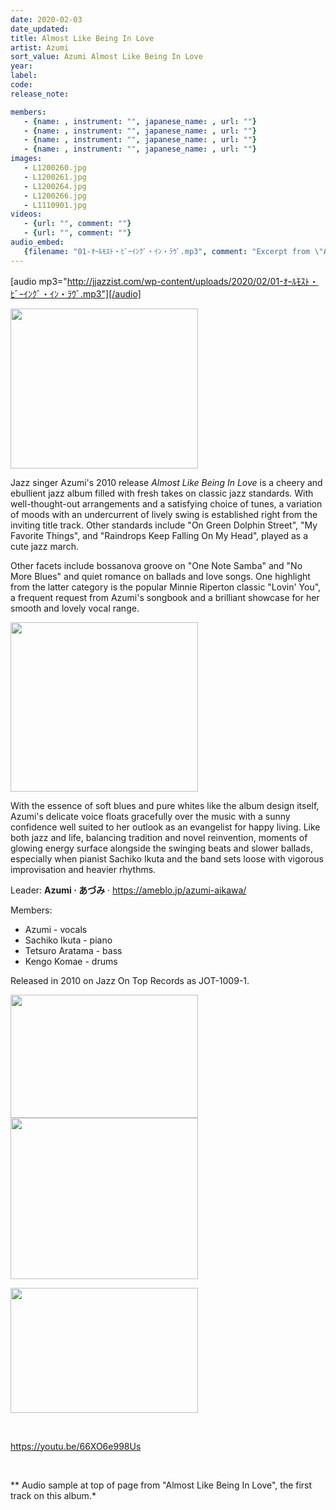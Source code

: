 ```yaml
---
date: 2020-02-03
date_updated: 
title: Almost Like Being In Love
artist: Azumi
sort_value: Azumi Almost Like Being In Love
year: 
label: 
code: 
release_note: 

members:
   - {name: , instrument: "", japanese_name: , url: ""}
   - {name: , instrument: "", japanese_name: , url: ""}
   - {name: , instrument: "", japanese_name: , url: ""}
   - {name: , instrument: "", japanese_name: , url: ""}
images: 
   - L1200260.jpg
   - L1200261.jpg
   - L1200264.jpg
   - L1200266.jpg
   - L1110901.jpg
videos: 
   - {url: "", comment: ""}
   - {url: "", comment: ""}
audio_embed:
   {filename: "01-ｵｰﾙﾓｽﾄ・ﾋﾞｰｲﾝｸﾞ・ｲﾝ・ﾗｳﾞ.mp3", comment: "Excerpt from \"Almost Like Being In Love\", the first track on this album:"}
---
```

[audio mp3="http://jjazzist.com/wp-content/uploads/2020/02/01-ｵｰﾙﾓｽﾄ・ﾋﾞｰｲﾝｸﾞ・ｲﾝ・ﾗｳﾞ.mp3"][/audio]

<a href="http://www.jjazzist.com/wp-content/uploads/2019/01/L1200260.jpg"><img class="size-medium wp-image-3848 alignright" src="http://www.jjazzist.com/wp-content/uploads/2019/01/L1200260-300x256.jpg" alt="" width="300" height="256" /></a>

Jazz singer Azumi's 2010 release *Almost Like Being In Love* is a cheery and ebullient jazz album filled with fresh takes on classic jazz standards. With well-thought-out arrangements and a satisfying choice of tunes, a variation of moods with an undercurrent of lively swing is established right from the inviting title track. Other standards include "On Green Dolphin Street", "My Favorite Things", and "Raindrops Keep Falling On My Head", played as a cute jazz march.

Other facets include bossanova groove on "One Note Samba" and "No More Blues" and quiet romance on ballads and love songs. One highlight from the latter category is the popular Minnie Riperton classic "Lovin' You", a frequent request from Azumi's songbook and a brilliant showcase for her smooth and lovely vocal range.

<a href="http://www.jjazzist.com/wp-content/uploads/2019/01/L1200261.jpg"><img class="size-medium wp-image-3849 alignright" src="http://www.jjazzist.com/wp-content/uploads/2019/01/L1200261-300x271.jpg" alt="" width="300" height="271" /></a>

With the essence of soft blues and pure whites like the album design itself, Azumi's delicate voice floats gracefully over the music with a sunny confidence well suited to her outlook as an evangelist for happy living. Like both jazz and life, balancing tradition and novel reinvention, moments of glowing energy surface alongside the swinging beats and slower ballads, especially when pianist Sachiko Ikuta and the band sets loose with vigorous improvisation and heavier rhythms.

Leader: <strong>Azumi · あづみ</strong> · <a href="https://ameblo.jp/azumi-aikawa/">https://ameblo.jp/azumi-aikawa/</a>

Members:
<ul>
 	<li>Azumi - vocals</li>
 	<li>Sachiko Ikuta - piano</li>
 	<li>Tetsuro Aratama - bass</li>
 	<li>Kengo Komae - drums</li>
</ul>
Released in 2010 on Jazz On Top Records as JOT-1009-1.

<a href="http://www.jjazzist.com/wp-content/uploads/2019/01/L1200264.jpg"><img class="alignnone size-medium wp-image-3850" src="http://www.jjazzist.com/wp-content/uploads/2019/01/L1200264-300x197.jpg" alt="" width="300" height="197" /></a> <a href="http://www.jjazzist.com/wp-content/uploads/2019/01/L1200266.jpg"><img class="alignnone size-medium wp-image-3851" src="http://www.jjazzist.com/wp-content/uploads/2019/01/L1200266-300x258.jpg" alt="" width="300" height="258" /></a>

<a href="http://www.jjazzist.com/wp-content/uploads/2018/08/L1110901.jpg"><img class="alignnone size-medium wp-image-3677" src="http://www.jjazzist.com/wp-content/uploads/2018/08/L1110901-300x186.jpg" alt="" width="300" height="200" /></a>

&nbsp;

https://youtu.be/66XO6e998Us

&nbsp;

** Audio sample at top of page from "Almost Like Being In Love", the first track on this album.*

&nbsp;
